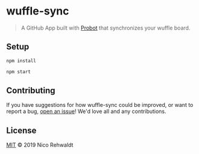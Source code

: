 # wuffle-sync

> A GitHub App built with [Probot](https://github.com/probot/probot) that synchronizes your wuffle board.

## Setup

```sh
npm install

npm start
```

## Contributing

If you have suggestions for how wuffle-sync could be improved, or want to report a bug, [open an issue](./issues/new)! We'd love all and any contributions.


## License

[MIT](LICENSE) © 2019 Nico Rehwaldt
